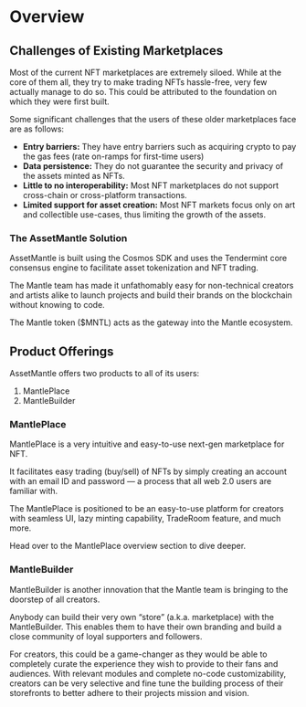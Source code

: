 # Overview

## Challenges of Existing Marketplaces

Most of the current NFT marketplaces are extremely siloed. While at the core of them all, they try to make trading NFTs hassle-free, very few actually manage to do so. This could be attributed to the foundation on which they were first built.

Some significant challenges that the users of these older marketplaces face are as follows:

- **Entry barriers:** They have entry barriers such as acquiring crypto to pay the gas fees (rate on-ramps for first-time users)
- **Data persistence:** They do not guarantee the security and privacy of the assets minted as NFTs.
- **Little to no interoperability:** Most NFT marketplaces do not support cross-chain or cross-platform transactions.
- **Limited support for asset creation:** Most NFT markets focus only on art and collectible use-cases, thus limiting the growth of the assets.

### The AssetMantle Solution

AssetMantle is built using the Cosmos SDK and uses the Tendermint core consensus engine to facilitate asset tokenization and NFT trading.

The Mantle team has made it unfathomably easy for non-technical creators and artists alike to launch projects and build their brands on the blockchain without knowing to code.

The Mantle token ($MNTL) acts as the gateway into the Mantle ecosystem.

## Product Offerings

AssetMantle offers two products to all of its users:

1. MantlePlace
2. MantleBuilder

### MantlePlace

MantlePlace is a very intuitive and easy-to-use next-gen marketplace for NFT.

It facilitates easy trading (buy/sell) of NFTs by simply creating an account with an email ID and password — a process that all web 2.0 users are familiar with.

The MantlePlace is positioned to be an easy-to-use platform for creators with seamless UI, lazy minting capability, TradeRoom feature, and much more.

Head over to the MantlePlace overview section to dive deeper.

### MantleBuilder

MantleBuilder is another innovation that the Mantle team is bringing to the doorstep of all creators.

Anybody can build their very own “store” (a.k.a. marketplace) with the MantleBuilder. This enables them to have their own branding and build a close community of loyal supporters and followers.

For creators, this could be a game-changer as they would be able to completely curate the experience they wish to provide to their fans and audiences. With relevant modules and complete no-code customizability, creators can be very selective and fine tune the building process of their storefronts to better adhere to their projects mission and vision.